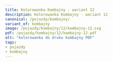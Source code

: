 ```yaml
---
title: Kolorowanka Kombajny - wariant 12
description: Kolorowanka Kombajny - wariant 12
canonical: /pojazdy/kombajny/
variant_of: kombajny
image: /pojazdy/kombajny/12/kombajny-12.svg
pdf: /pojazdy/kombajny/12/kombajny-12.pdf
alt: "kolorowanka do druku kombajny PDF"
tags:
- pojazdy
- kombajny
---
```

